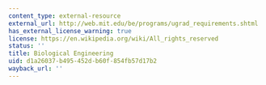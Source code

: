 ```yaml
---
content_type: external-resource
external_url: http://web.mit.edu/be/programs/ugrad_requirements.shtml
has_external_license_warning: true
license: https://en.wikipedia.org/wiki/All_rights_reserved
status: ''
title: Biological Engineering
uid: d1a26037-b495-452d-b60f-854fb57d17b2
wayback_url: ''
---
```

